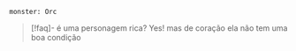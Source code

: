 ```statblock
monster: Orc
```

> [!faq]- é uma personagem rica? 
> Yes!  mas de coração ela não tem uma boa condição


